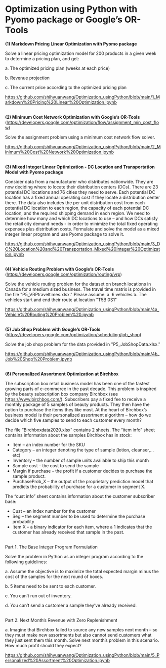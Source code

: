# Optimization using Python with Pyomo package or Google’s OR-Tools

**(1) Markdown Pricing Linear Optimization with Pyomo package**

Solve a linear pricing optimization model for 200 products in a given week to determine a pricing plan, and get:

a. The optimized pricing plan (weeks at each price)

b. Revenue projection

c. The current price according to the optimized pricing plan

https://github.com/shihyuanwang/Optimization_usingPython/blob/main/1_Markdown%20Pricing%20Linear%20Optimization.ipynb

\
**(2) Minimum Cost Network Optimization with Google’s OR-Tools** (https://developers.google.com/optimization/flow/assignment_min_cost_flow)
 
Solve the assignment problem using a minimum cost network flow solver.

https://github.com/shihyuanwang/Optimization_usingPython/blob/main/2_Minimum%20Cost%20Network%20Optimization.ipynb

\
**(3) Mixed Integer Linear Optimization - DC Location and Transportation Model with Pyomo package**

Consider data from a manufacturer who distributes nationwide. They are now deciding where to locate their distribution centers (DCs). There are 23 potential DC locations and 76 cities they need to serve. Each potential DC location has a fixed annual operating cost if they locate a distribution center there. The data also includes the per unit distribution cost from each potential DC location to each region, the capacity of each potential DC location, and the required shipping demand in each region. We need to determine how many and which DC locations to use – and how DCs satisfy the retail city demand needs - in order to minimize the total fixed operating expenses plus distribution costs. Formulate and solve the model as a mixed integer linear program and use Pyomo package to solve it.

https://github.com/shihyuanwang/Optimization_usingPython/blob/main/3_DC%20Location%20and%20Transportation_Mixed%20Integer%20Optimization.ipynb

\
**(4) Vehicle Routing Problem with Google’s OR-Tools** (https://developers.google.com/optimization/routing/vrp)

Solve the vehicle routing problem for the dataset on branch locations in Canada for a medium sized business. The travel time matrix is provided in the file "P5_VRPtraveltimes.xlsx." Please assume:
a. 6 vehicles
b. The vehicles start and end their route at location "T5B 0S1"

https://github.com/shihyuanwang/Optimization_usingPython/blob/main/4a_Vehicle%20Routing%20Problem%20.ipynb

\
**(5) Job Shop Problem with Google’s OR-Tools** (https://developers.google.com/optimization/scheduling/job_shop)

Solve the job shop problem for the data provided in "P5_JobShopData.xlsx."

https://github.com/shihyuanwang/Optimization_usingPython/blob/main/4b_Job%20Shop%20Problem.ipynb

\
**(6) Personalized Assortment Optimization at Birchbox**

The subscription box retail business model has been one of the fastest growing parts of e-commerce in the past decade. This problem is inspired by the beauty subscription box
company Birchbox (see https://www.birchbox.com/). Subscribers pay a fixed fee to receive a monthly package of 5 samples of beauty products. They then have the option to purchase the items they like most. At the heart of Birchbox’s business model is their personalized assortment algorithm – how do we decide which five samples to send to each customer every month?

The file “Birchboxdata2020.xlsx” contains 2 sheets. The “item info” sheet contains information about the samples Birchbox has in stock:
- Item – an index number for the SKU
- Category – an integer denoting the type of sample (lotion, cleanser,…etc)
- Inventory – the number of sample units available to ship this month
- Sample cost – the cost to send the sample
- Margin if purchase – the profit if a customer decides to purchase the sample product.
- PurchaseProb_X – the output of the proprietary prediction model that predicts the probability of purchase for a customer in segment X.

The “cust info” sheet contains information about the customer subscriber base:
- Cust – an index number for the customer
- Seg – the segment number to be used to determine the purchase probability
- Item X – a binary indicator for each item, where a 1 indicates that the customer has already received that sample in the past.

\
Part 1. The Base Integer Program Formulation

Solve the problem in Python as an integer program according to the following guidelines:

a. Assume the objective is to maximize the total expected margin minus the cost of the samples for the next round of boxes.

b. 5 items need to be sent to each customer.

c. You can’t run out of inventory.

d. You can’t send a customer a sample they’ve already received.

\
Part 2. Next Month’s Revenue with Zero Replenishment

a. Imagine that Birchbox failed to source any new samples next month – so they must make new assortments but also cannot send customers what they just sent them this month. 
Solve next month’s problem in this scenario. How much profit should they expect?

https://github.com/shihyuanwang/Optimization_usingPython/blob/main/5_Personalized%20Assortment%20Optimization.ipynb


